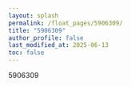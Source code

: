 ```yaml
---
layout: splash
permalink: /float_pages/5906309/
title: "5906309"
author_profile: false
last_modified_at: 2025-06-13
toc: false
---
```

 
5906309
